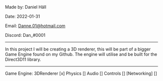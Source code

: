 Made by: Daniel Häll

Date: 2022-01-31

Email: Danne.01@hotmail.com

Discord: Dan_#0001


****
In this project I will be creating a 3D renderer, this will be part of a bigger Game Engine found on my Github.
The engine will utilise and be built for the Direct3D11 library.
****

Game Engine:
3DRenderer		[x]
Physics			[]
Audio			[]
Controls		[]
[Networking]	[]
